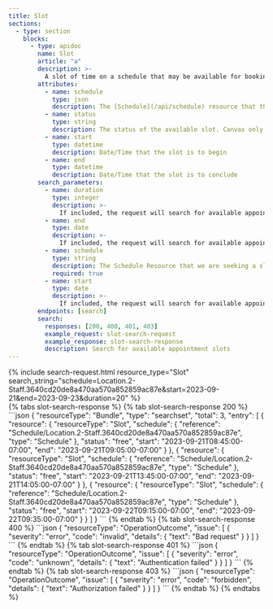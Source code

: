 ```yaml
---
title: Slot
sections:
  - type: section
    blocks:
      - type: apidoc
        name: Slot
        article: "a"
        description: >-
          A slot of time on a schedule that may be available for booking appointments.<br><br>[http://hl7.org/fhir/R4/slot.html](http://hl7.org/fhir/R4/slot.html)
        attributes:
          - name: schedule
            type: json
            description: The [Schedule](/api/schedule) resource that this slot belongs to
          - name: status
            type: string
            description: The status of the available slot. Canvas only returns slots that are available for booking, so this field will always be returned as **free**.
          - name: start
            type: datetime
            description: Date/Time that the slot is to begin
          - name: end
            type: datetime
            description: Date/Time that the slot is to conclude
        search_parameters:
          - name: duration
            type: integer
            description: >-
              If included, the request will search for available appointment slots with the given duration value in minutes. If not provided, a duration of 20 minutes will be used.
          - name: end
            type: date
            description: >-
              If included, the request will search for available appointment slots up until this date. If not included, a week will be used as default (7 days from the start date).
          - name: schedule
            type: string
            description: The Schedule Resource that we are seeking a slot within. The [Schedule](/api/schedule) resource can be used to retrieve a list of Schedule ids.
            required: true
          - name: start
            type: date
            description: >-
              If included, the request will search for available appointment slots on or after this date. If not included, the current UTC date will be used.
        endpoints: [search]
        search:
          responses: [200, 400, 401, 403]
          example_request: slot-search-request
          example_response: slot-search-response
          description: Search for available appointment slots
---
```


<div id="slot-search-request">
{% include search-request.html resource_type="Slot" search_string="schedule=Location.2-Staff.3640cd20de8a470aa570a852859ac87e&start=2023-09-21&end=2023-09-23&duration=20" %}
</div>

<div id="slot-search-response">
{% tabs slot-search-response %}
{% tab slot-search-response 200 %}
```json
{
    "resourceType": "Bundle",
    "type": "searchset",
    "total": 3,
    "entry":
    [
        {
            "resource":
            {
                "resourceType": "Slot",
                "schedule":
                {
                    "reference": "Schedule/Location.2-Staff.3640cd20de8a470aa570a852859ac87e",
                    "type": "Schedule"
                },
                "status": "free",
                "start": "2023-09-21T08:45:00-07:00",
                "end": "2023-09-21T09:05:00-07:00"
            }
        },
        {
            "resource":
            {
                "resourceType": "Slot",
                "schedule":
                {
                    "reference": "Schedule/Location.2-Staff.3640cd20de8a470aa570a852859ac87e",
                    "type": "Schedule"
                },
                "status": "free",
                "start": "2023-09-21T13:45:00-07:00",
                "end": "2023-09-21T14:05:00-07:00"
            }
        },
        {
            "resource":
            {
                "resourceType": "Slot",
                "schedule":
                {
                    "reference": "Schedule/Location.2-Staff.3640cd20de8a470aa570a852859ac87e",
                    "type": "Schedule"
                },
                "status": "free",
                "start": "2023-09-22T09:15:00-07:00",
                "end": "2023-09-22T09:35:00-07:00"
            }
        }
    ]
}
```
{% endtab %}
{% tab slot-search-response 400 %}
```json
{
  "resourceType": "OperationOutcome",
  "issue": [
    {
      "severity": "error",
      "code": "invalid",
      "details": {
        "text": "Bad request"
      }
    }
  ]
}
```
{% endtab %}
{% tab slot-search-response 401 %}
```json
{
  "resourceType": "OperationOutcome",
  "issue": [
    {
      "severity": "error",
      "code": "unknown",
      "details": {
        "text": "Authentication failed"
      }
    }
  ]
}
```
{% endtab %}
{% tab slot-search-response 403 %}
```json
{
  "resourceType": "OperationOutcome",
  "issue": [
    {
      "severity": "error",
      "code": "forbidden",
      "details": {
        "text": "Authorization failed"
      }
    }
  ]
}
```
{% endtab %}
{% endtabs %}
</div>
